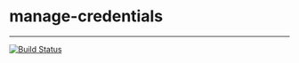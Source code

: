 # manage-credentials
--------------------
[![Build Status](https://travis-ci.org/sergicastro/manage-credentials.svg?branch=master)](https://travis-ci.org/sergicastro/manage-credentials)
